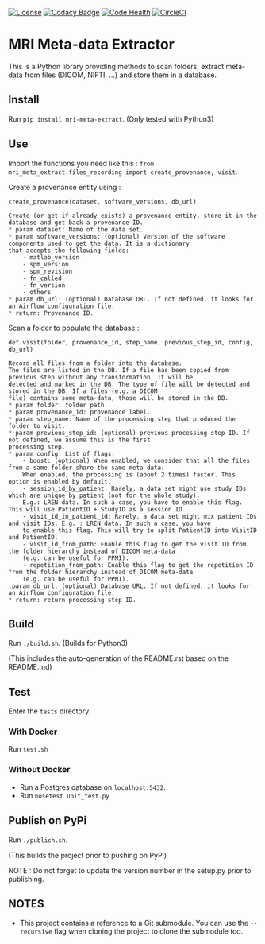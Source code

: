 [![License](https://img.shields.io/badge/license-Apache--2.0-blue.svg)](https://github.com/LREN-CHUV/mri-meta-extract/blob/master/LICENSE) [![Codacy Badge](https://api.codacy.com/project/badge/Grade/4547fb5d1e464e4087640e046893576a)](https://www.codacy.com/app/mirco-nasuti/mri-meta-extract?utm_source=github.com&amp;utm_medium=referral&amp;utm_content=LREN-CHUV/mri-meta-extract&amp;utm_campaign=Badge_Grade) [![Code Health](https://landscape.io/github/LREN-CHUV/mri-meta-extract/master/landscape.svg?style=flat)](https://landscape.io/github/LREN-CHUV/mri-meta-extract/master) [![CircleCI](https://circleci.com/gh/LREN-CHUV/mri-meta-extract.svg?style=svg)](https://circleci.com/gh/LREN-CHUV/mri-meta-extract)

# MRI Meta-data Extractor

This is a Python library providing methods to scan folders, extract meta-data from files (DICOM, NIFTI, ...) and store
them in a database.

## Install

Run `pip install mri-meta-extract`. (Only tested with Python3)

## Use

Import the functions you need like this : `from mri_meta_extract.files_recording import create_provenance, visit`.

Create a provenance entity using :

    create_provenance(dataset, software_versions, db_url)

    Create (or get if already exists) a provenance entity, store it in the database and get back a provenance ID.
    * param dataset: Name of the data set.
    * param software_versions: (optional) Version of the software components used to get the data. It is a dictionary
    that accepts the following fields:
        - matlab_version
        - spm_version
        - spm_revision
        - fn_called
        - fn_version
        - others
    * param db_url: (optional) Database URL. If not defined, it looks for an Airflow configuration file.
    * return: Provenance ID.

Scan a folder to populate the database :

    def visit(folder, provenance_id, step_name, previous_step_id, config, db_url)

    Record all files from a folder into the database.
    The files are listed in the DB. If a file has been copied from previous step without any transformation, it will be
    detected and marked in the DB. The type of file will be detected and stored in the DB. If a files (e.g. a DICOM
    file) contains some meta-data, those will be stored in the DB.
    * param folder: folder path.
    * param provenance_id: provenance label.
    * param step_name: Name of the processing step that produced the folder to visit.
    * param previous_step_id: (optional) previous processing step ID. If not defined, we assume this is the first
    processing step.
    * param config: List of flags:
        - boost: (optional) When enabled, we consider that all the files from a same folder share the same meta-data.
        When enabled, the processing is (about 2 times) faster. This option is enabled by default.
        - session_id_by_patient: Rarely, a data set might use study IDs which are unique by patient (not for the whole study).
        E.g.: LREN data. In such a case, you have to enable this flag. This will use PatientID + StudyID as a session ID.
        - visit_id_in_patient_id: Rarely, a data set might mix patient IDs and visit IDs. E.g. : LREN data. In such a case, you have
        to enable this flag. This will try to split PatientID into VisitID and PatientID.
        - visit_id_from_path: Enable this flag to get the visit ID from the folder hierarchy instead of DICOM meta-data
        (e.g. can be useful for PPMI).
        - repetition_from_path: Enable this flag to get the repetition ID from the folder hierarchy instead of DICOM meta-data
        (e.g. can be useful for PPMI).
    :param db_url: (optional) Database URL. If not defined, it looks for an Airflow configuration file.
    * return: return processing step ID.

## Build

Run `./build.sh`. (Builds for Python3)

(This includes the auto-generation of the README.rst based on the README.md)

## Test

Enter the `tests` directory.

### With Docker

Run `test.sh`

### Without Docker

* Run a Postgres database on `localhost:5432`.
* Run `nosetest unit_test.py`

## Publish on PyPi

Run `./publish.sh`.

(This builds the project prior to pushing on PyPi)

NOTE : Do not forget to update the version number in the setup.py prior to publishing.

## NOTES

* This project contains a reference to a Git submodule. You can use the `--recursive` flag when cloning the project to clone the submodule too.
